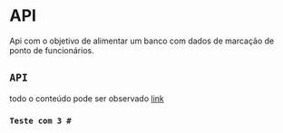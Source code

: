 # API 

Api com o objetivo de alimentar um banco com dados de marcação de ponto de funcionários.

## `API`

todo o conteúdo pode ser observado [link](http://www.google.com)

### `Teste com 3 #`
